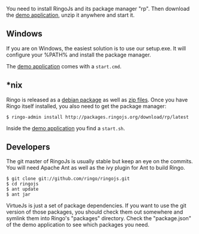 You need to install RingoJs and its package manager "rp". Then download the [demo application](https://github.com/oberhamsi/ringo-virtue/archive/master.zip), unzip it anywhere and start it.

## Windows

If you are on Windows, the easiest solution is to use our setup.exe. It will configure your %PATH% and install the package manager.

The [demo application](https://github.com/oberhamsi/ringo-virtue/archive/master.zip) comes with a `start.cmd`.

## *nix

Ringo is released as a [debian package](http://ringojs.org/download) as well as [zip files](http://ringojs.org/download).
Once you have Ringo itself installed, you also need to get the package manager:

    $ ringo-admin install http://packages.ringojs.org/download/rp/latest

Inside the [demo application](https://github.com/oberhamsi/ringo-virtue/archive/master.zip) you find a `start.sh`.

## Developers

The git master of RingoJs is usually stable but keep an eye on the commits. You will need Apache Ant as well as the ivy plugin for Ant to build Ringo.

    $ git clone git://github.com/ringo/ringojs.git
    $ cd ringojs
    $ ant update
    $ ant jar

VirtueJs is just a set of package dependencies. If you want to use the git version of those packages, you should check them out somewhere and symlink them into Ringo's "packages" directory. Check the "package.json" of the demo application to see which packages you need.